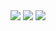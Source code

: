 <img src = "https://capsule-render.vercel.app/api?type=waving&color=0:e4e8ff,100:0080ff&height=180&section=header&text=Bhinney&fontSize=32&animation=fadeIn&fontAlignY=36&fontColor=ffffff"/>


<img src="https://img.shields.io/badge/Java-007396?style=for-the-badge&logo=java&logoColor=c8d2ff"> 
<img src="https://img.shields.io/badge/Spring Boot-바탕색?style=flat&logo=SpringBoot&logoColor=white">
